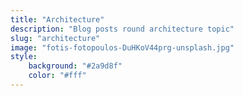```yaml
---
title: "Architecture"
description: "Blog posts round architecture topic"
slug: "architecture"
image: "fotis-fotopoulos-DuHKoV44prg-unsplash.jpg"
style:
    background: "#2a9d8f"
    color: "#fff"
---
```

